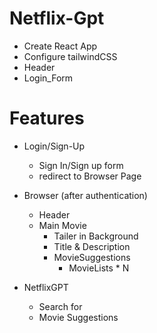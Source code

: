 # Netflix-Gpt

- Create React App
- Configure tailwindCSS
- Header
- Login_Form

# Features
- Login/Sign-Up
    - Sign In/Sign up form
    - redirect to Browser Page

- Browser (after authentication)
    - Header
    - Main Movie
        - Tailer in Background
        - Title & Description
        - MovieSuggestions
            - MovieLists * N

- NetflixGPT
    - Search for
    - Movie Suggestions